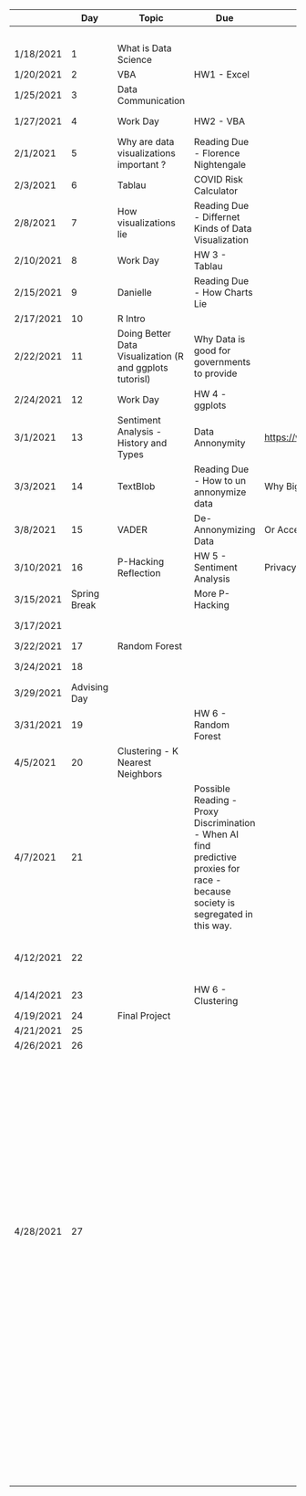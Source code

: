 |            | Day           | Topic                                                     | Due                                                                                                                               |                                                      |                                                      |   |   | In Data Science 2                                                                              |                                                                                                                                                                                                                                                                                                                                        |   |                   |   |   | Homework       | 70   |   |   |   |   |   |   |   |   |   |   |   |
|------------|---------------|-----------------------------------------------------------|-----------------------------------------------------------------------------------------------------------------------------------|------------------------------------------------------|------------------------------------------------------|---|---|------------------------------------------------------------------------------------------------|----------------------------------------------------------------------------------------------------------------------------------------------------------------------------------------------------------------------------------------------------------------------------------------------------------------------------------------|---|-------------------|---|---|----------------|------|---|---|---|---|---|---|---|---|---|---|---|
|            |               |                                                           |                                                                                                                                   |                                                      | https://classroom.google.com/u/0/c/NDQ0NzcyODkzNjk4  |   |   |                                                                                                |                                                                                                                                                                                                                                                                                                                                        |   |                   |   |   |                |      |   |   |   |   |   |   |   |   |   |   |   |
| 1/18/2021  | 1             | What is Data Science                                      |                                                                                                                                   |                                                      | https://arielcwebster.github.io/DataScience/         |   |   | R                                                                                              | Apache Pig                                                                                                                                                                                                                                                                                                                             |   |                   |   |   | Project        | 15   |   |   |   |   |   |   |   |   |   |   |   |
| 1/20/2021  | 2             | VBA                                                       | HW1 - Excel                                                                                                                       |                                                      |                                                      |   |   | Nueral Networks                                                                                | Hadoop                                                                                                                                                                                                                                                                                                                                 |   |                   |   |   | Readings       | 10   |   |   |   |   |   |   |   |   |   |   |   |
| 1/25/2021  | 3             | Data Communication                                        |                                                                                                                                   |                                                      |                                                      |   |   | SQL                                                                                            |                                                                                                                                                                                                                                                                                                                                        |   |                   |   |   | Participation  | 5    |   |   |   |   |   |   |   |   |   |   |   |
| 1/27/2021  | 4             | Work Day                                                  | HW2 - VBA                                                                                                                         |                                                      |                                                      |   |   | D3 - Java Script - probably should have done first semester as part of a unit on HTML          |                                                                                                                                                                                                                                                                                                                                        |   |                   |   |   |                | 100  |   |   |   |   |   |   |   |   |   |   |   |
| 2/1/2021   | 5             | Why are data visualizations important ?                   | Reading Due - Florence Nightengale                                                                                                |                                                      |                                                      |   |   | Tablau                                                                                         |                                                                                                                                                                                                                                                                                                                                        |   |                   |   |   |                |      |   |   |   |   |   |   |   |   |   |   |   |
| 2/3/2021   | 6             | Tablau                                                    | COVID Risk Calculator                                                                                                             |                                                      |                                                      |   |   | Julia                                                                                          |                                                                                                                                                                                                                                                                                                                                        |   |                   |   |   |                |      |   |   |   |   |   |   |   |   |   |   |   |
| 2/8/2021   | 7             | How visualizations lie                                    | Reading Due - Differnet Kinds of Data Visualization                                                                               |                                                      |                                                      |   |   | Data cleaning part 2 - https://github.com/JohnDickerson/cmsc320-fall2018/tree/master/project1  |                                                                                                                                                                                                                                                                                                                                        |   |                   |   |   |                |      |   |   |   |   |   |   |   |   |   |   |   |
| 2/10/2021  | 8             | Work Day                                                  | HW 3 - Tablau                                                                                                                     |                                                      |                                                      |   |   |                                                                                                |                                                                                                                                                                                                                                                                                                                                        |   |                   |   |   |                |      |   |   |   |   |   |   |   |   |   |   |   |
| 2/15/2021  | 9             | Danielle                                                  | Reading Due - How Charts Lie                                                                                                      |                                                      |                                                      |   |   | Sentiment Analysis                                                                             |                                                                                                                                                                                                                                                                                                                                        |   |                   |   |   |                |      |   |   |   |   |   |   |   |   |   |   |   |
| 2/17/2021  | 10            | R Intro                                                   |                                                                                                                                   |                                                      |                                                      |   |   | VADER Sentiment Analysis                                                                       |                                                                                                                                                                                                                                                                                                                                        |   |                   |   |   |                |      |   |   |   |   |   |   |   |   |   |   |   |
| 2/22/2021  | 11            | Doing Better Data Visualization (R and ggplots tutorisl)  | Why Data is good for governments to provide                                                                                       |                                                      |                                                      |   |   | TextBlob Sentiment Analysis (In Book 12.2)                                                     |                                                                                                                                                                                                                                                                                                                                        |   |                   |   |   |                |      |   |   |   |   |   |   |   |   |   |   |   |
| 2/24/2021  | 12            | Work Day                                                  | HW 4 - ggplots                                                                                                                    |                                                      |                                                      |   |   | In DS2 maybe make them do machine learning for sentiment analysis                              |                                                                                                                                                                                                                                                                                                                                        |   |                   |   |   |                |      |   |   |   |   |   |   |   |   |   |   |   |
| 3/1/2021   | 13            | Sentiment Analysis - History and Types                    | Data Annonymity                                                                                                                   | https://www.science.org/doi/10.1126/science.1256297  |                                                      |   |   |                                                                                                |                                                                                                                                                                                                                                                                                                                                        |   |                   |   |   |                |      |   |   |   |   |   |   |   |   |   |   |   |
| 3/3/2021   | 14            | TextBlob                                                  | Reading Due - How to un annonymize data                                                                                           | Why Big Data Helps Science                           |                                                      |   |   |                                                                                                |                                                                                                                                                                                                                                                                                                                                        |   |                   |   |   |                |      |   |   |   |   |   |   |   |   |   |   |   |
| 3/8/2021   | 15            | VADER                                                     | De-Annonymizing Data                                                                                                              | Or Access and more Data base stuff                   |                                                      |   |   | Coursera Data Science Ethics                                                                   |                                                                                                                                                                                                                                                                                                                                        |   |                   |   |   |                |      |   |   |   |   |   |   |   |   |   |   |   |
| 3/10/2021  | 16            | P-Hacking Reflection                                      | HW 5 - Sentiment Analysis                                                                                                         | Privacy Concerns with Big Data                       |                                                      |   |   | Data Privacy                                                                                   |                                                                                                                                                                                                                                                                                                                                        |   | Statistics        |   |   |                |      |   |   |   |   |   |   |   |   |   |   |   |
| 3/15/2021  | Spring Break  |                                                           | More P-Hacking                                                                                                                    |                                                      |                                                      |   |   |                                                                                                |                                                                                                                                                                                                                                                                                                                                        |   | Nueral Networks   |   |   |                |      |   |   |   |   |   |   |   |   |   |   |   |
| 3/17/2021  |               |                                                           |                                                                                                                                   |                                                      |                                                      |   |   | Analyze data using tools like Spark, MongoDB and Cassandra.                                    |                                                                                                                                                                                                                                                                                                                                        |   | Gradient Descent  |   |   |                |      |   |   |   |   |   |   |   |   |   |   |   |
| 3/22/2021  | 17            | Random Forest                                             |                                                                                                                                   |                                                      |                                                      |   |   |                                                                                                |                                                                                                                                                                                                                                                                                                                                        |   |                   |   |   |                |      |   |   |   |   |   |   |   |   |   |   |   |
| 3/24/2021  | 18            |                                                           |                                                                                                                                   |                                                      |                                                      |   |   | Talk about the difference between supervised and unsupervised learning                         |                                                                                                                                                                                                                                                                                                                                        |   |                   |   |   |                |      |   |   |   |   |   |   |   |   |   |   |   |
| 3/29/2021  | Advising Day  |                                                           |                                                                                                                                   |                                                      |                                                      |   |   |                                                                                                |                                                                                                                                                                                                                                                                                                                                        |   |                   |   |   |                |      |   |   |   |   |   |   |   |   |   |   |   |
| 3/31/2021  | 19            |                                                           | HW 6 - Random Forest                                                                                                              |                                                      |                                                      |   |   | Ethics                                                                                         |                                                                                                                                                                                                                                                                                                                                        |   |                   |   |   |                |      |   |   |   |   |   |   |   |   |   |   |   |
| 4/5/2021   | 20            | Clustering - K Nearest Neighbors                          |                                                                                                                                   |                                                      |                                                      |   |   | History, Concept of Informed Consent                                                           |                                                                                                                                                                                                                                                                                                                                        |   |                   |   |   |                |      |   |   |   |   |   |   |   |   |   |   |   |
| 4/7/2021   | 21            |                                                           | Possible Reading - Proxy Discrimination - When AI find predictive proxies for race - because society is segregated in this way.   |                                                      |                                                      |   |   | Data Ownership                                                                                 | Data Citation                                                                                                                                                                                                                                                                                                                          |   |                   |   |   |                |      |   |   |   |   |   |   |   |   |   |   |   |
| 4/12/2021  | 22            |                                                           |                                                                                                                                   |                                                      |                                                      |   |   | Privacy                                                                                        | Touched on in Semester one but no lectures                                                                                                                                                                                                                                                                                             |   |                   |   |   |                |      |   |   |   |   |   |   |   |   |   |   |   |
| 4/14/2021  | 23            |                                                           | HW 6 - Clustering                                                                                                                 |                                                      |                                                      |   |   | Anonymity                                                                                      |                                                                                                                                                                                                                                                                                                                                        |   |                   |   |   |                |      |   |   |   |   |   |   |   |   |   |   |   |
| 4/19/2021  | 24            | Final Project                                             |                                                                                                                                   |                                                      |                                                      |   |   | Data Validity                                                                                  |                                                                                                                                                                                                                                                                                                                                        |   |                   |   |   |                |      |   |   |   |   |   |   |   |   |   |   |   |
| 4/21/2021  | 25            |                                                           |                                                                                                                                   |                                                      |                                                      |   |   | Algorithmic Fairness                                                                           |                                                                                                                                                                                                                                                                                                                                        |   |                   |   |   |                |      |   |   |   |   |   |   |   |   |   |   |   |
| 4/26/2021  | 26            |                                                           |                                                                                                                                   |                                                      |                                                      |   |   | Societal Consequences                                                                          |                                                                                                                                                                                                                                                                                                                                        |   |                   |   |   |                |      |   |   |   |   |   |   |   |   |   |   |   |
| 4/28/2021  | 27            |                                                           |                                                                                                                                   |                                                      |                                                      |   |   | Code of ethics                                                                                 |  - Write your own code of ethics for data science. Data science is still a young field and we are still trying to define the basic norms of socially acceptable behavior. Use what you have learned in this course to write your own norms around one of the following subfilds of data Science: Visualization, Data Aquisition, ....  |   |                   |   |   |                |      |   |   |   |   |   |   |   |   |   |   |   |
|            |               |                                                           |                                                                                                                                   |                                                      |                                                      |   |   |                                                                                                | What are counter arguments for each ethical rule you propose                                                                                                                                                                                                                                                                           |   |                   |   |   |                |      |   |   |   |   |   |   |   |   |   |   |   |
|            |               |                                                           |                                                                                                                                   |                                                      |                                                      |   |   |                                                                                                |                                                                                                                                                                                                                                                                                                                                        |   |                   |   |   |                |      |   |   |   |   |   |   |   |   |   |   |   |


